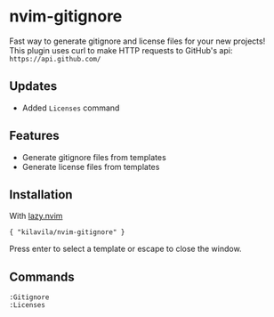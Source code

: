 # nvim-gitignore

Fast way to generate gitignore and license files for your new projects!<br>
This plugin uses curl to make HTTP requests to GitHub's api: `https://api.github.com/`

## Updates
- Added `Licenses` command

## Features
- Generate gitignore files from templates
- Generate license files from templates

## Installation
With [lazy.nvim](https://github.com/folke/lazy.nvim)
```
{ "kilavila/nvim-gitignore" }
```

Press enter to select a template or escape to close the window.

## Commands
```
:Gitignore
:Licenses
```
